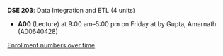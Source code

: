 **DSE 203**: Data Integration and ETL (4 units)

- **A00** (Lecture) at 9:00 am–5:00 pm on Friday at   by Gupta, Amarnath (A00640428)

[Enrollment numbers over time](./DSE203.tsv)
